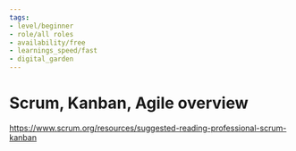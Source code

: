 ```yaml
---
tags: 
- level/beginner
- role/all roles
- availability/free
- learnings_speed/fast
- digital_garden
---
```



# Scrum, Kanban, Agile overview

https://www.scrum.org/resources/suggested-reading-professional-scrum-kanban
